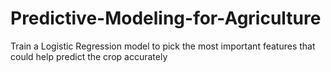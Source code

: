 # Predictive-Modeling-for-Agriculture
Train a Logistic Regression model to pick the most important features that could help predict the crop accurately

